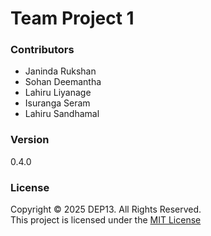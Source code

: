 # Team Project 1

### Contributors
- Janinda Rukshan
- Sohan Deemantha
- Lahiru Liyanage
- Isuranga Seram
- Lahiru Sandhamal

### Version
0.4.0

### License
Copyright &copy; 2025 DEP13. All Rights Reserved.  
This project is licensed under the [MIT License](LICENSE.txt)  

